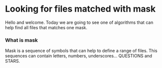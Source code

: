 # Looking for files matched with mask
Hello and welcome. Today we are going to see one of algorithms that can help find all files that matches one mask.
### What is mask
Mask is a sequence of symbols that can help to define a range of files. This sequences can contain letters, numbers, underscores... QUESTIONS and STARS. 
